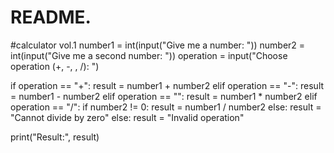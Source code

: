 # README.
#calculator vol.1
number1 = int(input("Give me a number: "))
number2 = int(input("Give me a second number: "))
operation = input("Choose operation (+, -, , /): ")

if operation == "+":
    result = number1 + number2
elif operation == "-":
    result = number1 - number2
elif operation == "":
    result = number1 * number2
elif operation == "/":
    if number2 != 0:
        result = number1 / number2
    else:
        result = "Cannot divide by zero"
else:
    result = "Invalid operation"

print("Result:", result)
